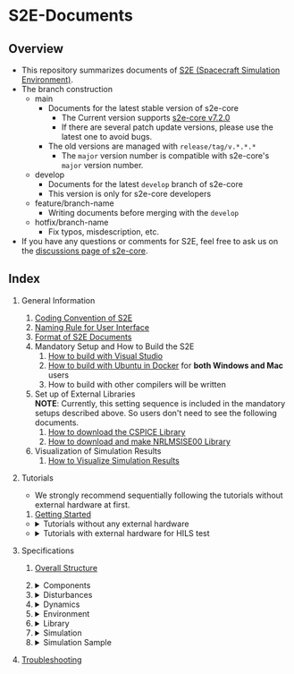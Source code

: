 # S2E-Documents
## Overview

- This repository summarizes documents of [S2E (Spacecraft Simulation Environment)](https://github.com/ut-issl/s2e-core/).
- The branch construction
  - main
    - Documents for the latest stable version of s2e-core
      - The Current version supports [s2e-core v7.2.0](https://github.com/ut-issl/s2e-core/releases/tag/v7.2.0)
      - If there are several patch update versions, please use the latest one to avoid bugs.
    - The old versions are managed with `release/tag/v.*.*.*`
      - The `major` version number is compatible with s2e-core's `major` version number.
  - develop
    - Documents for the latest `develop` branch of s2e-core
    - This version is only for s2e-core developers
  - feature/branch-name
    - Writing documents before merging with the `develop`
  - hotfix/branch-name
    - Fix typos, misdescription, etc.
- If you have any questions or comments for S2E, feel free to ask us on the [discussions page of s2e-core](https://github.com/ut-issl/s2e-core/discussions).

## Index

1. General Information
   1. [Coding Convention of S2E](./General/CodingConvention.md)
   1. [Naming Rule for User Interface](./General/NamingRuleForUserInterface.md)
   1. [Format of S2E Documents](./General/DocumentFormat.md)
   1. Mandatory Setup and How to Build the S2E  
	   1. [How to build with Visual Studio](./General/HowToCompileWithVisualStudio.md)
	   1. [How to build with Ubuntu in Docker](./General/HowToCompileWithUbuntuInDocker.md) for **both Windows and Mac** users
	   1. How to build with other compilers will be written
   1. Set up of External Libraries  
      **NOTE**: Currently, this setting sequence is included in the mandatory setups described above. So users don't need to see the following documents.
      1. [How to download the CSPICE Library](./General/HowToDwnloadCSPCElibrary.md)
	   1. [How to download and make NRLMSISE00 Library](./General/HowToDownloadNRLMSISE00library.md)
   1. Visualization of Simulation Results
      1. [How to Visualize Simulation Results](./General/HowToVisualizeSimulationResults.md)

1. Tutorials  
   - We strongly recommend sequentially following the tutorials without external hardware at first.
   1. [Getting Started](./Tutorials/GettingStarted.md)

   - <details><summary> Tutorials without any external hardware </summary>

     - Users can refer to the [s2e-user-example](https://github.com/ut-issl/s2e-user-example) to see sample codes of the following tutorials. 

     1. [How To Make New Simulation Scenario](./Tutorials/HowToMakeNewSimulationScenario.md)
     1. [How To Add Components](./Tutorials/HowToAddComponents.md)
     1. [How To Make New Components](./Tutorials/HowToMakeNewComponents.md)
     1. [How To Use Monte Carlo Simulation](./Tutorials/HowToUseMonteCarloSimulation.md)
     1. [How To Add Control Algorithms](./Tutorials/HowToAddControlAlgorithms.md)
     1. [How To Integrate C2A](./Tutorials/HowToIntegrateC2A.md)
     1. [How To Simulate Multiple Satellites](./Tutorials/HowToSimulateMultipleSatellites.md)
     1. TBW

     </details>

   - <details><summary> Tutorials with external hardware for HILS test </summary>
   
     - **NOTE**: Currently, these tutorials don't follow the major update v6.0.0.  
     
     1. [How To Perform UART HILS Test](./Tutorials/HowToPerformUartHilsTest.md)
     1. [How To Perform I2C HILS Test](./Tutorials/HowToPerformI2cHilsTest.md)
     1. TBW

     </details>

1. Specifications
   1. [Overall Structure](./Specifications/OverallStructure/OverallStructure.md)

   1. <details><summary> Components </summary>
      
      - `components` directory manages source codes to emulate components mounted on spacecraft and ground stations.

      1. <details><summary> Base </summary>

         - `base` directory manages base classes which are inherited to make component classes.

         1. [Component](./Specifications/Component/Abstract/Spec_ComponentBase.md)
         1. GPIO Communication with OBC: TBW
         1. I2C Controller: TBW
         1. I2C Target Communication with OBC: TBW
         1. Interface GPIO Component: TBW
         1. Interface Tickable: TBW
         1. [Sensor](./Specifications/Component/Abstract/Spec_SensorBase.md)
         1. [UART Communication with OBC](./Specifications/Component/Abstract/Spec_ObcCommunicationBase.md)

         </details>

      1. <details><summary> Ports </summary>

         - `ports` directory manages source codes to emulate the connection of components including communication and power ports.

         1. GPIO Port: TBW
         1. I2C Port: TBW
         1. [Power Port](./Specifications/Interface/Spec_PowerPort.md)
         1. UART Port: TBW
         1. HILS I2C Target Port
         1. HILS UART Port

         </details>

      1. <details><summary> Examples </summary>

         - `examples` directory manages example source codes to show how to make user-defined components.
         - Please do not use these class directories for your simulation analysis.

         1. Change structure: TBW
         1. I2C controller for HILS: TBW
         1. I2C target for HILS: TBW
         1. Serial communication HILS: TBW
         1. Serial communication OBC: TBW

         </details>

      1. <details><summary> Ideal </summary>

         - `ideal` directory manages source codes of idealized components which are used in the initial analysis phase in research and satellite development.
         - Angular velocity Observer: TBW
         - Attitude Observer: TBW
         - [Force Generator](./Specifications/Component/AOCS/spec_force_generator.md)
         - [Torque Generator](./Specifications/Component/AOCS/spec_torque_generator.md)

         </details>

      1. <details><summary> Real </summary>

         - `real` directory manages source codes to emulate well-used components in a normal satellite mission.

         1. <details><summary> AOCS (Attitude and Orbit Control System) </summary>

            - The `aocs` directory manages components like sensors and actuators for the AOCS subsystem.

            1. GNSS Receiver: TBW
            1. [GYRO Sensor](./Specifications/Component/AOCS/spec_gyro_sensor.md)
            1. [Magnetometer](./Specifications/Component/AOCS/spec_magnetometer.md)
            1. [Magnetorquer](./Specifications/Component/AOCS/spec_magnetorquer.md)
            1. [Reaction wheel](./Specifications/Component/AOCS/spec_reaction_wheel.md)
               - [Reaction wheel jitter](./Specifications/Component/AOCS/Spec_RWJitter.md)
            1. [Star sensor](./Specifications/Component/AOCS/Spec_STT.md)
            1. [Sun sensor](./Specifications/Component/AOCS/spec_sun_sensor.md)
            1. MTQ-Magnetometer interference: TBW

            </details>

         1. <details><summary> CDH (Command and Data Handling) </summary>

            - The `cdh` directory manages components for the CDH subsystem.

            1. On Board Computer: TBW
            1. OBC with C2A: TBW

            </details>

         1. <details><summary> Communication </summary>

            - `communication` directory manages components for communication of spacecraft and ground stations.

            1. Antenna: TBW
            1. Antenna Radiation pattern: TBW
            1. Ground Station calculator: TBW
            1. WINGS command sender to C2A: TBW

            </details>

         1. <details><summary> Mission </summary>

            - The `mission` directory manages mission-specific components like science instruments of spacecraft.

            1. [Telescope](./Specifications/Component/Mission/Spec_Telescope_en.md) ([Japanese version](./Specifications/Component/Mission/Spec_Telescope_ja.md))

            </details>

         1. <details><summary> Power </summary>

            - The `power` directory manages components for the power subsystem.

            1. Battery: TBW
            1. CSV scenario interface: TBW
            1. [Power Control Unit](./Specifications/Component/Power/Spec_PCU.md)
            1. PCU Initial study: TBW
            1. Solar Array Panel: TBW

            </details>

         1. <details><summary> Propulsion </summary>

            - The `propulsion` directory manages components for the propulsion subsystem.

            1. [Simple Thruster](./Specifications/Component/Propulsion/Spec_SimpleThruster.md)

            </details>

         1. Thermal: No components now.

         </details>

      1. <details><summary> Products </summary>

         - The `products` directory manages source codes to emulate specific products published in the world. The telemetry and command interfaces are also emulated based on ICDs.
         - Users can use them for a practical simulation for satellite development.
         - TBW

         </details>

      </details>

   1. <details><summary> Disturbances </summary>

      - The `disturbances` directory manages source codes to calculate disturbances acting on spacecraft in orbit.

      1. Base classes
         1. [Disturbance](./Specifications/Disturbance/Spec_Disturbance.md)
         1. [Disturbances](./Specifications/Disturbance/Spec_Disturbances.md)
      1. Disturbance calculations
         1. [Geopotential](./Specifications/Disturbance/Spec_GeoPotential.md)
         1. [Third Body Gravity](./Specifications/Disturbance/Spec_ThirdBodyGravity.md)
         1. [Gravity Gradient Torque](./Specifications/Disturbance/Spec_GravityGradient.md)
         1. [Magnetic Disturbance Torque](./Specifications/Disturbance/Spec_MagneticDisturbance.md)
         1. [Surface force](./Specifications/Disturbance/Spec_SurfaceForce.md)
            1. [Air Drag](./Specifications/Disturbance/Spec_SurfaceForce_AirDrag.md)
            1. [Solar Radiation Pressure](./Specifications/Disturbance/Spec_SurfaceForce_SolarRadiation.md)
         1. Lunar Gravity field: TBW
     
      </details>

   1. <details><summary> Dynamics </summary>

      - The `dynamics` directory manages source codes to calculate the dynamics behavior of spacecraft.

      1. Attitude
         1. [Overview of Attitude Calculation](./Specifications/Dynamics/Spec_Attitude.md)
         1. [Attitude RK4](./Specifications/Dynamics/Spec_Rk4Attitude.md)
         1. [Controlled Attitude](./Specifications/Dynamics/Spec_ControlledAttitude.md)

      1. Orbit
         1. [Overview of Orbit calculation](./Specifications/Dynamics/Spec_Orbit.md)
         1. [Kepler Orbit](./Specifications/Dynamics/Spec_KeplerOrbit.md)
         1. [RK4 Orbit Propagation](./Specifications/Dynamics/Spec_Rk4Orbit.md)
         1. [SGP4 Orbit Propagation with TLE](./Specifications/Dynamics/Spec_Sgp4.md)
         1. [Encke's method](./Specifications/Dynamics/Spec_EnckeMethod.md)
         1. [Relative Orbit](./Specifications/Dynamics/Spec_RelativeOrbit.md)

      1. Thermal
         1. Heater: TBW
         1. Heater Controller: TBW
         1. Heat load: TBW
         1. Node: TBW
         1. Temperature: TBW

      </details>

   1. <details><summary> Environment </summary>

      - `environment` directory manages source codes to calculate space environment simulation.

      1. Overview of Environment calculation
         - We divided the space environment into two categories: `global` and `local`.
         - `global` directory manages space environment calculations which are shared with all spacecraft and ground stations in the simulation scenario.
           - e.g., planet position vector in the inertial frame.
         - `local` directory manages space environment calculations only for a spacecraft at its position and attitude.
           - e.g., planet position vector from the spacecraft in the spacecraft body frame.

      1. Global Environment
         1. [Global Environment](./Specifications/Environment/Spec_GlobalEnvironment.md)
         1. [Celestial Information](./Specifications/Environment/Spec_CelestialInformation.md)
         1. [Earth Rotation](./Specifications/Environment/Spec_CelestialRotation.md)
         1. Moon Rotation: TBW
         1. [Clock Generator](./Specifications/Environment/Spec_ClockGenerator.md)
         1. [GNSS Satellites](./Specifications/Environment/Spec_GnssSatellites_en.md), ([Japanese version](./Specifications/Environment/Spec_GnssSatellites_ja.md))
         1. [Hipparcos Catalogue](./Specifications/Environment/Spec_HipparcosCatalogue_en.md), ([Japanese version](./Specifications/Environment/Spec_HipparcosCatalogue_ja.md))
         1. [Physical Constants](./Specifications/Environment/Spec_PhysicalConstants.md)
         1. [Simulation Time](./Specifications/Environment/Spec_SimulationTime.md)

      1. Local Environment
         1. [Local Environment](./Specifications/Environment/Spec_LocalEnvironment.md)
         1. [Local Celestial Information](./Specifications/Environment/Spec_LocalCelestialInformation.md)
         1. [Atmosphere](./Specifications/Environment/Spec_Atmosphere.md)
         1. [Geomagnetic field](./Specifications/Environment/Spec_GeomagneticField.md)
         1. [Solar Radiation Pressure Environment](./Specifications/Environment/Spec_SRPEnvironment.md)

      </details>

   1. <details><summary> Library </summary>

      1. Atmosphere
         1. Simple air density model: TBW
         1. Harris-Priester model: TBW

      1. Communication
         1. COM port interface: TBW

      1. Control Utilities
         1. First order lag: TBW

      1. External
         - External library-related source codes.
         1. IGRF (International Geomagnetic Reference Field): TBW
         1. inih: TBW
         1. nrlmsise00: TBW
         1. sgp4: TBW

      1. Geodesy
         1. Geodetic Position: TBW

      1. GNSS (Global Navigation Satellite System)
         1. ANTEX file reader: TBW
         1. Bias SINEX file reader: TBW
         1. GNSS satellite number: TBW
         1. SP3 file reader: TBW

      1. Gravity
         1. Gravity potential: TBW

      1. Initialize
         1. Initialize file access: TBW
         1. WINGS operation file: TBW
         1. C2A command database: TBW

      1. Logger
         1. Loggable: TBW
         1. Log Utility: TBW
         1. Logger: TBW

      1. <details><summary> math </summary>

         1. Constants: TBW
         1. Matrix: TBW
         1. Matrix and Vector: TBW
         1. Ordinary Differential Equation: TBW
            - This library will be replaced by `Numerical integration`.
         1. Quaternion: TBW
         1. S2E math: TBW
         1. Vector: TBW

         </details>

      1. Numerical integration
         1. Runge Kutta method: TBW
            1. 4th order Runge Kutta method: TBW
            1. Embedded Runge Kutta method: TBW
               1. Runge Kutta Fehlberg: TBW
               1. 5th order Dormand and Prince: TBW
         1. Numerical integrator: TBW
         1. Numerical integrator manager: TBW
         1. ODE examples: TBW

      1. Optics
         1. Gaussian Beam Base: TBW

      1. Orbit
         1. Kepler Orbit: TBW
         1. Orbital Elements: TBW
         1. Relative Orbit Models: TBW
         1. Interpolation orbit: TBW

      1. Planet rotation
         1. Moon rotation utilities: TBW

      1. Randomization
         1. Global randomization: TBW
         1. Normal randomization: TBW
         1. Minimal standard linear congruential generator: TBW
         1. Minimal standard linear congruential generator with shuffle: TBW
         1. Random walk: TBW

      1. utilities
         1. Endian: TBW
         1. Macros: TBW
         1. Quantization: TBW
         1. Ring Buffer: TBW
         1. SLIP: TBW
      
      </details>

   1. <details><summary> Simulation </summary>

      - `simulation` directory manages source codes to define the simulation scenario.

      1. [Simulation Configuration](./Specifications/Simulation/Spec_SimulationConfiguration.md)

      1. Case
         1. [Simulation Case](./Specifications/Simulation/Spec_SimulationCase.md)

      1. Ground Station
         1. [Ground Station](./Specifications/Simulation/Spec_GroundStation.md)

      1. HILS
         1. HILS port manager: TBW

      1. [Monte Carlo Simulation](./Specifications/Simulation/Spec_MonteCarloSimulation.md)

      1. Multiple Spacecraft
         1. Inter Spacecraft Communication: TBW
         1. Relative Information: TBW

      1. Spacecraft
         1. [Spacecraft](./Specifications/Simulation/Spec_Spacecraft.md)
         1. [Installed Components](./Specifications/Simulation/Spec_InstalledComponents.md)
         1. [Structure](./Specifications/Simulation/Spec_Structure.md)
            1. Kinematics Parameters
            1. Surface
            1. Residual Magnetic Moment
      
      </details>

   1. <details><summary> Simulation Sample </summary>

      - `simulation_sample` directory manages example source codes for user-defined simulation scenarios. Users can copy and modify this directory to make user-defined simulation scenarios.

      1. Case
         1. [Sample Case](./Specifications/Simulation/Spec_SampleCase.md)

      1. Ground Station
         1. [Sample Ground Station](./Specifications/Simulation/Spec_SampleGroundStation.md)
         1. [Sample Ground Station Components](./Specifications/Simulation/Spec_SampleGroundStationComponents.md)

      1. Spacecraft
         1. [Sample Spacecraft](./Specifications/Simulation/Spec_SampleSpacecraft.md)
         1. [Sample Components](./Specifications/Simulation/Spec_SampleSpacecraftComponents.md)
         1. SamplePortConfiguration: TBW
      
      </details>

1. [Troubleshooting](./General/Troubleshooting.md)
